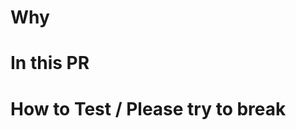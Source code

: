 # Why

<!-- Describe why this pull request exists. What problem does it solve? -->

# In this PR

<!-- Describe what changes are proposed -->

# How to Test / Please try to break

<!-- What should be tested? -->
